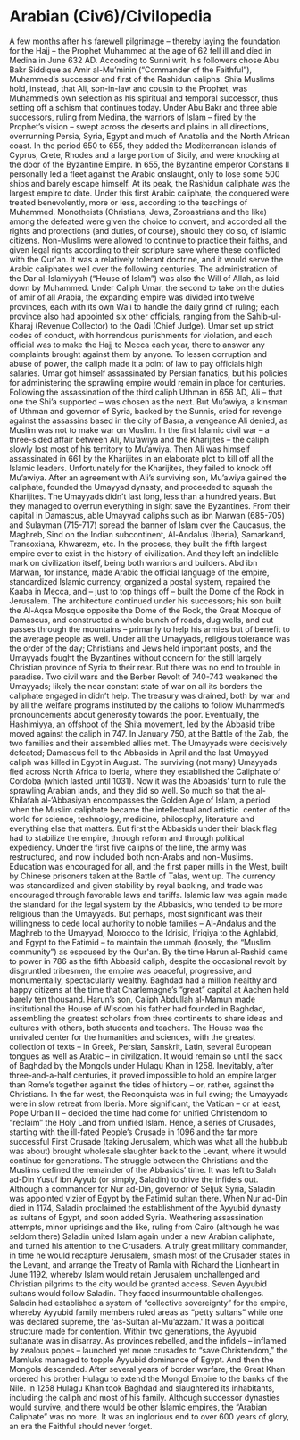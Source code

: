 # Arabian (Civ6)/Civilopedia

A few months after his farewell pilgrimage – thereby laying the foundation for the Hajj – the Prophet Muhammed at the age of 62 fell ill and died in Medina in June 632 AD. According to Sunni writ, his followers chose Abu Bakr Siddique as Amir al-Mu’minin (“Commander of the Faithful”), Muhammed’s successor and first of the Rashidun caliphs. Shi’a Muslims hold, instead, that Ali, son-in-law and cousin to the Prophet, was Muhammed’s own selection as his spiritual and temporal successor, thus setting off a schism that continues today.
Under Abu Bakr and three able successors, ruling from Medina, the warriors of Islam – fired by the Prophet’s vision – swept across the deserts and plains in all directions, overrunning Persia, Syria, Egypt and much of Anatolia and the North African coast. In the period 650 to 655, they added the Mediterranean islands of Cyprus, Crete, Rhodes and a large portion of Sicily, and were knocking at the door of the Byzantine Empire. In 655, the Byzantine emperor Constans II personally led a fleet against the Arabic onslaught, only to lose some 500 ships and barely escape himself. At its peak, the Rashidun caliphate was the largest empire to date.
Under this first Arabic caliphate, the conquered were treated benevolently, more or less, according to the teachings of Muhammed. Monotheists (Christians, Jews, Zoroastrians and the like) among the defeated were given the choice to convert, and accorded all the rights and protections (and duties, of course), should they do so, of Islamic citizens. Non-Muslims were allowed to continue to practice their faiths, and given legal rights according to their scripture save where these conflicted with the Qur'an. It was a relatively tolerant doctrine, and it would serve the Arabic caliphates well over the following centuries.
The administration of the Dar al-Islamiyyah (“House of Islam”) was also the Will of Allah, as laid down by Muhammed. Under Caliph Umar, the second to take on the duties of amir of all Arabia, the expanding empire was divided into twelve provinces, each with its own Wali to handle the daily grind of ruling; each province also had appointed six other officials, ranging from the Sahib-ul-Kharaj (Revenue Collector) to the Qadi (Chief Judge). Umar set up strict codes of conduct, with horrendous punishments for violation, and each official was to make the Hajj to Mecca each year, there to answer any complaints brought against them by anyone. To lessen corruption and abuse of power, the caliph made it a point of law to pay officials high salaries. Umar got himself assassinated by Persian fanatics, but his policies for administering the sprawling empire would remain in place for centuries.
Following the assassination of the third caliph Uthman in 656 AD, Ali – that one the Shi’a supported – was chosen as the next. But Mu’awiya, a kinsman of Uthman and governor of Syria, backed by the Sunnis, cried for revenge against the assassins based in the city of Basra, a vengeance Ali denied, as Muslim was not to make war on Muslim. In the first Islamic civil war – a three-sided affair between Ali, Mu’awiya and the Kharijites – the caliph slowly lost most of his territory to Mu’awiya. Then Ali was himself assassinated in 661 by the Kharijites in an elaborate plot to kill off all the Islamic leaders. Unfortunately for the Kharijites, they failed to knock off Mu’awiya. After an agreement with Ali’s surviving son, Mu’awiya gained the caliphate, founded the Umayyad dynasty, and proceeded to squash the Kharijites.
The Umayyads didn’t last long, less than a hundred years. But they managed to overrun everything in sight save the Byzantines. From their capital in Damascus, able Umayyad caliphs such as ibn Marwan (685-705) and Sulayman (715-717) spread the banner of Islam over the Caucasus, the Maghreb, Sind on the Indian subcontinent, Al-Andalus (Iberia), Samarkand, Transoxiana, Khwarezm, etc. In the process, they built the fifth largest empire ever to exist in the history of civilization.
And they left an indelible mark on civilization itself, being both warriors and builders. Abd ibn Marwan, for instance, made Arabic the official language of the empire, standardized Islamic currency, organized a postal system, repaired the Kaaba in Mecca, and – just to top things off – built the Dome of the Rock in Jerusalem. The architecture continued under his successors; his son built the Al-Aqsa Mosque opposite the Dome of the Rock, the Great Mosque of Damascus, and constructed a whole bunch of roads, dug wells, and cut passes through the mountains – primarily to help his armies but of benefit to the average people as well. Under all the Umayyads, religious tolerance was the order of the day; Christians and Jews held important posts, and the Umayyads fought the Byzantines without concern for the still largely Christian province of Syria to their rear.
But there was no end to trouble in paradise. Two civil wars and the Berber Revolt of 740-743 weakened the Umayyads; likely the near constant state of war on all its borders the caliphate engaged in didn’t help. The treasury was drained, both by war and by all the welfare programs instituted by the caliphs to follow Muhammed’s pronouncements about generosity towards the poor. Eventually, the Hashimiyya, an offshoot of the Shi’a movement, led by the Abbasid tribe moved against the caliph in 747. In January 750, at the Battle of the Zab, the two families and their assembled allies met. The Umayyads were decisively defeated; Damascus fell to the Abbasids in April and the last Umayyad caliph was killed in Egypt in August. The surviving (not many) Umayyads fled across North Africa to Iberia, where they established the Caliphate of Cordoba (which lasted until 1031).
Now it was the Abbasids’ turn to rule the sprawling Arabian lands, and they did so well. So much so that the al-Khilafah al-‘Abbasiyah encompasses the Golden Age of Islam, a period when the Muslim caliphate became the intellectual and artistic  center of the world for science, technology, medicine, philosophy, literature and everything else that matters. But first the Abbasids under their black flag had to stabilize the empire, through reform and through political expediency.
Under the first five caliphs of the line, the army was restructured, and now included both non-Arabs and non-Muslims. Education was encouraged for all, and the first paper mills in the West, built by Chinese prisoners taken at the Battle of Talas, went up. The currency was standardized and given stability by royal backing, and trade was encouraged through favorable laws and tariffs. Islamic law was again made the standard for the legal system by the Abbasids, who tended to be more religious than the Umayyads. But perhaps, most significant was their willingness to cede local authority to noble families – Al-Andalus and the Maghreb to the Umayyad, Morocco to the Idrisid, Ifriqiya to the Aghlabid, and Egypt to the Fatimid – to maintain the ummah (loosely, the “Muslim community”) as espoused by the Qur'an.
By the time Harun al-Rashid came to power in 786 as the fifth Abbasid caliph, despite the occasional revolt by disgruntled tribesmen, the empire was peaceful, progressive, and monumentally, spectacularly wealthy. Baghdad had a million healthy and happy citizens at the time that Charlemagne’s “great” capital at Aachen held barely ten thousand. Harun’s son, Caliph Abdullah al-Mamun made institutional the House of Wisdom his father had founded in Baghdad, assembling the greatest scholars from three continents to share ideas and cultures with others, both students and teachers. The House was the unrivaled center for the humanities and sciences, with the greatest collection of texts – in Greek, Persian, Sanskrit, Latin, several European tongues as well as Arabic – in civilization. It would remain so until the sack of Baghdad by the Mongols under Hulagu Khan in 1258.
Inevitably, after three-and-a-half centuries, it proved impossible to hold an empire larger than Rome’s together against the tides of history – or, rather, against the Christians. In the far west, the Reconquista was in full swing; the Umayyads were in slow retreat from Iberia. More significant, the Vatican – or at least, Pope Urban II – decided the time had come for unified Christendom to “reclaim” the Holy Land from unified Islam. Hence, a series of Crusades, starting with the ill-fated People’s Crusade in 1096 and the far more successful First Crusade (taking Jerusalem, which was what all the hubbub was about) brought wholesale slaughter back to the Levant, where it would continue for generations. The struggle between the Christians and the Muslims defined the remainder of the Abbasids’ time.
It was left to Salah ad-Din Yusuf ibn Ayyub (or simply, Saladin) to drive the infidels out. Although a commander for Nur ad-Din, governor of Seljuk Syria, Saladin was appointed vizier of Egypt by the Fatimid sultan there. When Nur ad-Din died in 1174, Saladin proclaimed the establishment of the Ayyubid dynasty as sultans of Egypt, and soon added Syria. Weathering assassination attempts, minor uprisings and the like, ruling from Cairo (although he was seldom there) Saladin united Islam again under a new Arabian caliphate, and turned his attention to the Crusaders. A truly great military commander, in time he would recapture Jerusalem, smash most of the Crusader states in the Levant, and arrange the Treaty of Ramla with Richard the Lionheart in June 1192, whereby Islam would retain Jerusalem unchallenged and Christian pilgrims to the city would be granted access.
Seven Ayyubid sultans would follow Saladin. They faced insurmountable challenges. Saladin had established a system of “collective sovereignty” for the empire, whereby Ayyubid family members ruled areas as “petty sultans” while one was declared supreme, the 'as-Sultan al-Mu’azzam.' It was a political structure made for contention. Within two generations, the Ayyubid sultanate was in disarray. As provinces rebelled, and the infidels – inflamed by zealous popes – launched yet more crusades to “save Christendom,” the Mamluks managed to topple Ayyubid dominance of Egypt. And then the Mongols descended. After several years of border warfare, the Great Khan ordered his brother Hulagu to extend the Mongol Empire to the banks of the Nile. In 1258 Hulagu Khan took Baghdad and slaughtered its inhabitants, including the caliph and most of his family.
Although successor dynasties would survive, and there would be other Islamic empires, the “Arabian Caliphate” was no more. It was an inglorious end to over 600 years of glory, an era the Faithful should never forget.